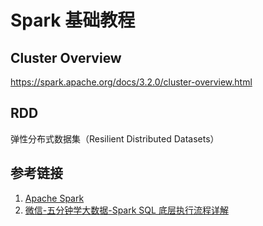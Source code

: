 # Spark 基础教程


## Cluster Overview

https://spark.apache.org/docs/3.2.0/cluster-overview.html

## RDD

弹性分布式数据集（Resilient Distributed Datasets）




## 参考链接
1. [Apache Spark](https://spark.apache.org/)
2. [微信-五分钟学大数据-Spark SQL 底层执行流程详解](https://mp.weixin.qq.com/s/CWdBLhgUrLxlsavTFhA0rA)
